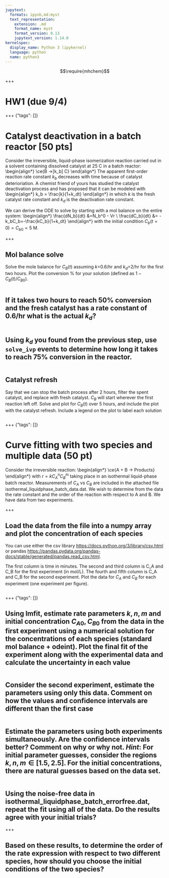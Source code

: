 ```yaml
---
jupytext:
  formats: ipynb,md:myst
  text_representation:
    extension: .md
    format_name: myst
    format_version: 0.13
    jupytext_version: 1.14.0
kernelspec:
  display_name: Python 3 (ipykernel)
  language: python
  name: python3
---
```


$$\require{mhchem}$$

+++

# HW1 (due 9/4)

+++ {"tags": []}

# Catalyst deactivation in a batch reactor [50 pts]

Consider the irreversible, liquid-phase isomerization reaction carried out in a solvent containing dissolved catalyst at 25 C in a batch reactor:
\begin{align*}
\ce{B ->[k_b] C}
\end{align*}
The apparent first-order reaction rate constant $k_b$ decreases with time because of catalyst deterioriation. A chemist friend of yours has studied the catalyst deactivation process and has proposed that it can be modeled with
\begin{align*}
k_b = \frac{k}{1+k_dt}
\end{align*}
in which $k$ is the fresh catalyst rate constant and $k_d$ is the deactivation rate constant.

We can derive the ODE to solve by starting with a mol balance on the entire system:
\begin{align*}
\frac{dN_b}{dt} &=N_b^0 - Vr \\
\frac{dC_b}{dt} &= -k_bC_b=-\frac{kC_b}{1+k_dt} 
\end{align*}
with the initial condition $C_b(t=0)=C_{b0}=5$ M.

+++

## Mol balance solve

Solve the mole balance for $C_B(t)$ assuming $k$=0.6/hr and $k_d$=2/hr for the first two hours. Plot the conversion % for your solution (defined as $1-C_B(t)/C_{B0}$).

```{code-cell} ipython3

```

## If it takes two hours to reach 50% conversion and the fresh catalyst has a rate constant of 0.6/hr what is the actual $k_d$?

```{code-cell} ipython3

```

## Using $k_d$ you found from the previous step, use `solve_ivp` events to determine how long it takes to reach 75% conversion in the reactor.

```{code-cell} ipython3

```

## Catalyst refresh
Say that we can stop the batch process after 2 hours, filter the spent catalyst, and replace with fresh catalyst. $C_B$ will start wherever the first reaction left off. Solve and plot for $C_B(t)$ over 5 hours, and include the plot with the catalyst refresh. Include a legend on the plot to label each solution

```{code-cell} ipython3

```

+++ {"tags": []}

# Curve fitting with two species and multiple data (50 pt)

Consider the irreversible reaction:
\begin{align*}
\ce{A + B -> Products}
\end{align*}
with $r=kC_A^nC_B^m$ taking place in an isothermal liquid-phase batch reactor. Measurements of $C_A$ vs $C_B$ are included in the attached file isothermal_liquidphase_batch_data.dat. We wish to determine from the data the rate constant and the order of the reaction with respect to A and B.  We have data from two experiments.

+++

## Load the data from the file into a numpy array and plot the concentration of each species

You can use either the csv library https://docs.python.org/3/library/csv.html or pandas https://pandas.pydata.org/pandas-docs/stable/generated/pandas.read_csv.html. 

The first column is time in minutes. The second and third column is C_A and C_B for the first experiment (in mol/L). The fourth and fifth column is C_A and C_B for the second experiment. Plot the data for $C_A$ and $C_B$ for each experiment (one experiment per figure).

```{code-cell} ipython3

```

+++ {"tags": []}

## Using lmfit, estimate rate parameters $k, n, m$ and initial concentration $C_{A0},C_{B0}$ from the data in the first experiment using a numerical solution for the concentrations of each species (standard mol balance + odeint).  Plot the final fit of the experiment along with the experimental data and calculate the uncertainty in each value

```{code-cell} ipython3

```

## Consider the second experiment, estimate the parameters using only this data. Comment on how the values and confidence intervals are different than the first case

```{code-cell} ipython3

```

## Estimate the parameters using both experiments simultaneously. Are the confidence intervals better? Comment on why or why not. *Hint*: For initial parameter guesses, consider the regions $k,n,m\in [1.5, 2.5]$. For the initial concentrations, there are natural guesses based on the data set.

```{code-cell} ipython3

```

## Using the noise-free data in isothermal_liquidphase_batch_errorfree.dat, repeat the fit using all of the data. Do the results agree with your initial trials?

+++

## Based on these results, to determine the order of the rate expression with respect to two different species, how should you choose the initial conditions of the two species?

```{code-cell} ipython3

```
